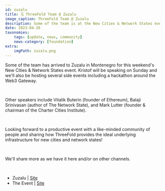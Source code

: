 ```yaml
---
id: zuzalu
title: 🗓 ThreeFold Team @ Zuzalu
image_caption: ThreeFold Team @ Zuzalu
description: Some of the team is at the New Cities & Network States event at Zuzalu, where Kristof will be speaking.
date: 2023-04-26
taxonomies:
    tags: [update, news, community]
    news-category: [foundation]
extra:
    imgPath: zuzalu.png
---
```


Some of the team has arrived to Zuzalu in Montenegro for this weekend's New Cities & Network States event. Kristof will be speaking on Sunday and we'll also be hosting several side events including a hackathon around the Web3 Gateway.

<br/>

Other speakers include Vitalik Buterin (founder of Ethereum), Balaji Srinivasan (author of The Network State), and Mark Lutter (founder & chairman of the Charter Cities Institute).

<br/>

Looking forward to a productive event with a like-minded community of people and sharing how ThreeFold provides the ideal underlying infrastructure for new cities and network states!

<br/>

We'll share more as we have it here and/or on other channels.

<br/>

- Zuzalu | [Site](https://zuzalu.city/)
- The Event | [Site](https://lu.ma/ae66qgco)